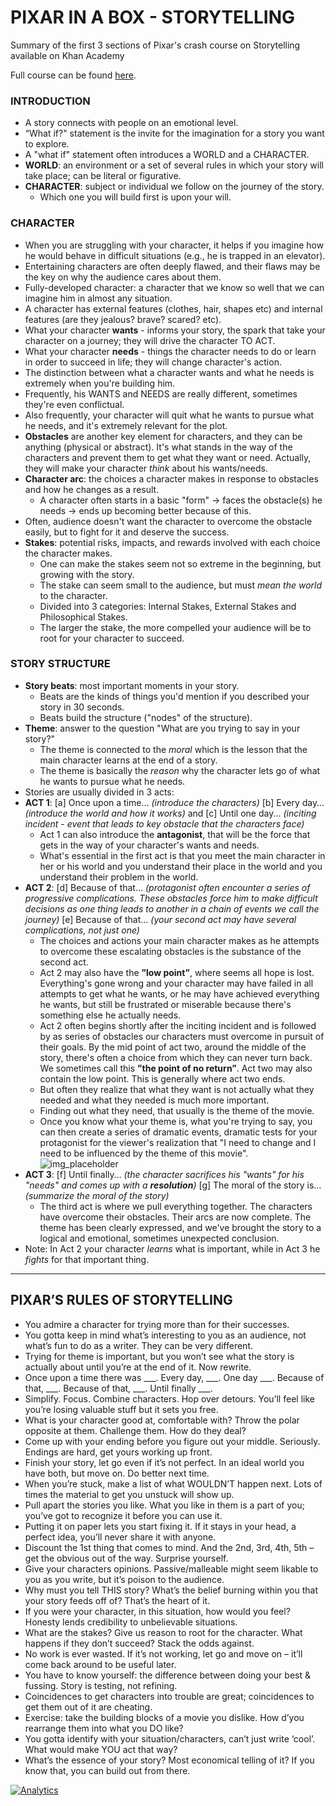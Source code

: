 # PIXAR IN A BOX - STORYTELLING

Summary of the first 3 sections of Pixar's crash course on Storytelling available on Khan Academy

Full course can be found [here](https://www.khanacademy.org/partner-content/pixar/storytelling "Pixar in a Box - Storytelling").

### INTRODUCTION

- A story connects with people on an emotional level.
- “What if?" statement is the invite for the imagination for a story you want to explore.
- A "what if" statement often introduces a WORLD and a CHARACTER.
- __WORLD__: an environment or a set of several rules in which your story will take place; can be literal or figurative.
- __CHARACTER__: subject or individual we follow on the journey of the story.
    - Which one you will build first is upon your will.


### CHARACTER

- When you are struggling with your character, it helps if you imagine how he would behave in difficult situations (e.g., he is trapped in an elevator).
- Entertaining characters are often deeply flawed, and their flaws may be the key on why the audience cares about them.
- Fully-developed character: a character that we know so well that we can imagine him in almost any situation.
- A character has external features (clothes, hair, shapes etc) and internal features (are they jealous? brave? scared? etc).
- What your character __wants__ - informs your story, the spark that take your character on a journey; they will drive the character TO ACT.
- What your character __needs__ - things the character needs to do or learn in order to succeed in life; they will change character's action.
- The distinction between what a character wants and what he needs is extremely when you're building him.
- Frequently, his WANTS and NEEDS are really different, sometimes they're even conflictual.
- Also frequently, your character will quit what he wants to pursue what he needs, and it's extremely relevant for the plot.
- __Obstacles__ are another key element for characters, and they can be anything (physical or abstract). It's what stands in the way of the characters and prevent them to get what they want or need. Actually, they will make your character _think_ about his wants/needs.
- __Character arc__: the choices a character makes in response to obstacles and how he changes as a result.
   - A character often starts in a basic "form" → faces the obstacle(s) he needs → ends up becoming better because of this.
- Often, audience doesn't want the character to overcome the obstacle easily, but to fight for it and deserve the success.
- __Stakes__: potential risks, impacts, and rewards involved with each choice the character makes.
   - One can make the stakes seem not so extreme in the beginning, but growing with the story.
   - The stake can seem small to the audience, but must _mean the world_ to the character.
   - Divided into 3 categories: Internal Stakes, External Stakes and Philosophical Stakes.
   - The larger the stake, the more compelled your audience will be to root for your character to succeed.


### STORY STRUCTURE

- __Story beats__: most important moments in your story.
   - Beats are the kinds of things you'd mention if you described your story in 30 seconds.
   - Beats build the structure ("nodes" of the structure).
- __Theme__: answer to the question "What are you trying to say in your story?"
   - The theme is connected to the _moral_ which is the lesson that the main character learns at the end of a story.
   - The theme is basically the _reason_ why the character lets go of what he wants to pursue what he needs.
- Stories are usually divided in 3 acts:
- __ACT 1__: [a] Once upon a time… _(introduce the characters)_ [b] Every day… _(introduce the world and how it works)_ and [c] Until one day... _(inciting incident - event that leads to key obstacle that the characters face)_
   - Act 1 can also introduce the __antagonist__, that will be the force that gets in the way of your character's wants and needs.
   - What's essential in the first act is that you meet the main character in her or his world and you understand their place in the world and you understand their problem in the world.
- __ACT 2__: [d] Because of that… _(protagonist often encounter a series of progressive complications. These obstacles force him to make difficult decisions as one thing leads to another in a chain of events we call the journey)_ [e] Because of that… _(your second act may have several complications, not just one)_
   - The choices and actions your main character makes as he attempts to overcome these escalating obstacles is the substance of the second act.
   - Act 2 may also have the __”low point”__, where seems all hope is lost. Everything's gone wrong and your character may have failed in all attempts to get what he wants, or he may have achieved everything he wants, but still be frustrated or miserable because there's something else he actually needs.
   - Act 2 often begins shortly after the inciting incident and is followed by as series of obstacles our characters must overcome in pursuit of their goals. By the mid point of act two, around the middle of the story, there's often a choice from which they can never turn back. We sometimes call this __”the point of no return”__. Act two may also contain the low point. This is generally where act two ends.
   - But often they realize that what they want is not actually what they needed and what they needed is much more important.
   - Finding out what they need, that usually is the theme of the movie.
   - Once you know what your theme is, what you're trying to say, you can then create a series of dramatic events, dramatic tests for your protagonist for the viewer's realization that "I need to change and I need to be influenced by the theme of this movie".
   ![img_placeholder](https://user-images.githubusercontent.com/21245928/29565016-81f57234-8744-11e7-8521-0f20d7aa64a9.png)
- __ACT 3__: [f] Until finally… _(the character sacrifices his "wants" for his "needs" and comes up with a __resolution__)_ [g] The moral of the story is… _(summarize the moral of the story)_
   - The third act is where we pull everything together. The characters have overcome their obstacles. Their arcs are now complete. The theme has been clearly expressed, and we've brought the story to a logical and emotional, sometimes unexpected conclusion.
- Note: In Act 2 your character _learns_ what is important, while in Act 3 he _fights_ for that important thing.

--------

## PIXAR’S RULES OF STORYTELLING

- You admire a character for trying more than for their successes.
- You gotta keep in mind what’s interesting to you as an audience, not what’s fun to do as a writer. They can be very different.
- Trying for theme is important, but you won’t see what the story is actually about until you’re at the end of it. Now rewrite.
- Once upon a time there was ___. Every day, ___. One day ___. Because of that, ___. Because of that, ___. Until finally ___.
- Simplify. Focus. Combine characters. Hop over detours. You’ll feel like you’re losing valuable stuff but it sets you free.
- What is your character good at, comfortable with? Throw the polar opposite at them. Challenge them. How do they deal?
- Come up with your ending before you figure out your middle. Seriously. Endings are hard, get yours working up front.
- Finish your story, let go even if it’s not perfect. In an ideal world you have both, but move on. Do better next time.
- When you’re stuck, make a list of what WOULDN’T happen next. Lots of times the material to get you unstuck will show up.
- Pull apart the stories you like. What you like in them is a part of you; you’ve got to recognize it before you can use it.
- Putting it on paper lets you start fixing it. If it stays in your head, a perfect idea, you’ll never share it with anyone.
- Discount the 1st thing that comes to mind. And the 2nd, 3rd, 4th, 5th – get the obvious out of the way. Surprise yourself.
- Give your characters opinions. Passive/malleable might seem likable to you as you write, but it’s poison to the audience.
- Why must you tell THIS story? What’s the belief burning within you that your story feeds off of? That’s the heart of it.
- If you were your character, in this situation, how would you feel? Honesty lends credibility to unbelievable situations.
- What are the stakes? Give us reason to root for the character. What happens if they don’t succeed? Stack the odds against.
- No work is ever wasted. If it’s not working, let go and move on – it’ll come back around to be useful later.
- You have to know yourself: the difference between doing your best & fussing. Story is testing, not refining.
- Coincidences to get characters into trouble are great; coincidences to get them out of it are cheating.
- Exercise: take the building blocks of a movie you dislike. How d’you rearrange them into what you DO like?
- You gotta identify with your situation/characters, can’t just write ‘cool’. What would make YOU act that way?
- What’s the essence of your story? Most economical telling of it? If you know that, you can build out from there.

[![Analytics](https://ga-beacon.appspot.com/UA-109670866-1/PixarStorytelling/readme?utm_source=google)](https://github.com/igrigorik/ga-beacon)
